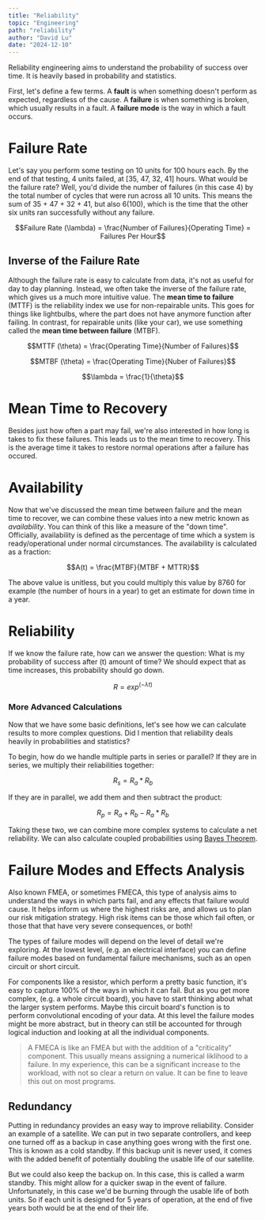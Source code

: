 ```yaml
---
title: "Reliability"
topic: "Engineering"
path: "reliability"
author: "David Lu"
date: "2024-12-10"
---
```


Reliability engineering aims to understand the probability of success over time. It is heavily based in probability and statistics. 

First, let's define a few terms. A **fault** is when something doesn't perform as expected, regardless of the cause. A **failure** is when something is broken, which usually results in a fault. A **failure mode** is the way in which a fault occurs. 


# Failure Rate

<v-divider></v-divider>

Let's say you perform some testing on 10 units for 100 hours each. By the end of that testing, 4 units failed, at [35, 47, 32, 41] hours. What would be the failure rate? Well, you'd divide the number of failures (in this case 4) by the total number of cycles that were run across all 10 units. This means the sum of 35 + 47 + 32 + 41, but also 6(100), which is the time that the other six units ran successfully without any failure. 

$$Failure Rate (\lambda) = \frac{Number of Failures}{Operating Time} = Failures Per Hour$$


## Inverse of the Failure Rate

Although the failure rate is easy to calculate from data, it's not as useful for day to day planning. Instead, we often take the inverse of the failure rate, which gives us a much more intuitive value. The **mean time to failure** (MTTF) is the reliability index we use for non-repairable units. This goes for things like lightbulbs, where the part does not have anymore function after failing. In contrast, for repairable units (like your car), we use something called the **mean time between failure** (MTBF). 

$$MTTF (\theta) = \frac{Operating Time}{Number of Failures}$$

$$MTBF (\theta) = \frac{Operating Time}{Nuber of Failures}$$

$$\lambda = \frac{1}{\theta}$$


# Mean Time to Recovery

<v-divider></v-divider>

Besides just how often a part may fail, we're also interested in how long is takes to fix these failures. This leads us to the mean time to recovery. This is the average time it takes to restore normal operations after a failure has occured. 


# Availability

<v-divider></v-divider>

Now that we've discussed the mean time between failure and the mean time to recover, we can combine these values into a new metric known as *availability*. You can think of this like a measure of the "down time". Officially, availability is defined as the percentage of time which a system is ready/operational under normal circumstances. The availability is calculated as a fraction:

$$A(t) = \frac{MTBF}{MTBF + MTTR}$$

The above value is unitless, but you could multiply this value by 8760 for example (the number of hours in a year) to get an estimate for down time in a year. 


# Reliability

<v-divider></v-divider>

If we know the failure rate, how can we answer the question: What is my probability of success after (t) amount of time? We should expect that as time increases, this probability should go down. 

$$R = exp^{(- \lambda t)}$$


### More Advanced Calculations

Now that we have some basic definitions, let's see how we can calculate results to more complex questions. Did I mention that reliability deals heavily in probabilities and statistics?  

To begin, how do we handle multiple parts in series or parallel? If they are in series, we multiply their reliabilities together:

$$R_s = R_a * R_b$$

If they are in parallel, we add them and then subtract the product:

$$R_p = R_a + R_b - R_a*R_b$$

Taking these two, we can combine more complex systems to calculate a net reliability. We can also calculate coupled probabilities using [Bayes Theorem](/posts/bayes).

# Failure Modes and Effects Analysis

<v-divider></v-divider>

Also known FMEA, or sometimes FMECA, this type of analysis aims to understand the ways in which parts fail, and any effects that failure would cause. It helps inform us where the highest risks are, and allows us to plan our risk mitigation strategy. High risk items can be those which fail often, or those that that have very severe consequences, or both!

The types of failure modes will depend on the level of detail we're exploring. At the lowest level, (e.g. an electrical interface) you can define failure modes based on fundamental failure mechanisms, such as an open circuit or short circuit. 

For components like a resistor, which perform a pretty basic function, it's easy to capture 100% of the ways in which it can fail. But as you get more complex, (e.g. a whole circuit board), you have to start thinking about what the larger system performs. Maybe this circuit board's function is to perform convolutional encoding of your data. At this level the failure modes might be more abstract, but in theory can still be accounted for through logical induction and looking at all the individual components. 

> A FMECA is like an FMEA but with the addition of a "criticality" component. This usually means assigning a numerical liklihood to a failure. In my experience, this can be a significant increase to the workload, with not so clear a return on value. It can be fine to leave this out on most programs. 


## Redundancy

Putting in redundancy provides an easy way to improve reliability. Consider an example of a satellite. We can put in two separate controllers, and keep one turned off as a backup in case anything goes wrong with the first one. This is known as a cold standby. If this backup unit is never used, it comes with the added benefit of potentially doubling the usable life of our satellite. 

But we could also keep the backup on. In this case, this is called a warm standby. This might allow for a quicker swap in the event of failure. Unfortunately, in this case we'd be burning through the usable life of both units. So if each unit is designed for 5 years of operation, at the end of five years both would be at the end of their life. 








